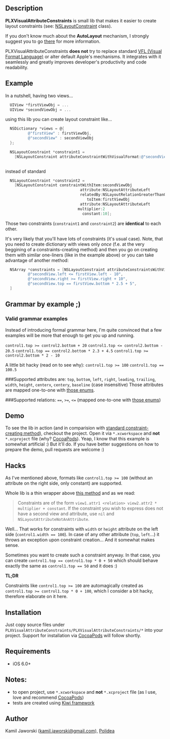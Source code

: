 ## Description

**PLXVisualAttributeConstraints** is small lib that makes it easier to create layout constraints (see: [NSLayoutConstraint](http://developer.apple.com/library/ios/#documentation/AppKit/Reference/NSLayoutConstraint_Class/NSLayoutConstraint/NSLayoutConstraint.html) class).

If you don't know much about the **AutoLayout** mechanism, I strongly suggest you to go [there](https://developer.apple.com/library/mac/#documentation/UserExperience/Conceptual/AutolayoutPG/Articles/Introduction.html) for more information.

PLXVisualAttributeConstraints **does not** try to replace standard [VFL (Visual Format Language)](http://developer.apple.com/library/ios/#documentation/UserExperience/Conceptual/AutolayoutPG/Articles/formatLanguage.html) or alter default Apple's mechanisms. It integrates with it seamlessly and greatly improves developer's productivity and code readability.

## Example

In a nutshell, having two views...
```objective-c
  UIView *firstViewObj = ...
  UIView *secondViewObj = ...
```

using this lib you can create layout constraint like...
```objective-c
  NSDictionary *views = @{
          @"firstView" : firstViewObj,
          @"secondView" : secondViewObj
  };

  NSLayoutConstraint *constraint1 = 
    [NSLayoutConstraint attributeConstraintWithVisualFormat:@"secondView.left >= firstView.left * 2 + 10"
                                                                                      views:views];
```

instead of standard
```objective-c
  NSLayoutConstraint *constraint2 = 
    [NSLayoutConstraint constraintWithItem:secondViewObj
                                 attribute:NSLayoutAttributeLeft
                                 relatedBy:NSLayoutRelationGreaterThanOrEqual
                                    toItem:firstViewObj
                                 attribute:NSLayoutAttributeLeft
                                multiplier:2
                                  constant:10];
```

Those two constraints (`constraint1` and `constraint2`) are **identical** to each other.

It's very likely that you'll have lots of constraints (it's usual case). 
Note, that you need to create dictionary with views only *once* (f.e. at the very beggining of a constraints-creating method) and then you go on creating them with similar one-liners (like in the example above) or you can take advantage of another method:

```objective-c
  NSArray *constraints = [NSLayoutConstraint attributeConstraintsWithVisualFormatsArray:@[
          @"secondView.left <= firstView.left - 10",
          @"secondView.right >= firstView.right + 10",
          @"secondView.top == firstView.bottom * 2.5 + 5",
  ]                                                                               views:views];

```

## Grammar by example ;)

### Valid grammar examples
Instead of introducing formal grammar here, I'm quite convinced that a few examples will be more that enough to get you up and running.

``control1.top >= control2.bottom + 20``
``control1.top <= control2.bottom - 20.5``
``control1.top == control2.bottom * 2.3 + 4.5``
``control1.top >= control2.bottom * 2 - 10``

A little bit hacky (read on to see why):
``control1.top >= 100``
``control1.top == 100.5``

###Supported attributes are:
`top`, `bottom`, `left`, `right`, `leading`, `trailing`, `width`, `height`, `centerx`, `centery`, `baseline` (case insensitive)
Those attributes are mapped one-to-one with [those enums](http://developer.apple.com/library/mac/#documentation/AppKit/Reference/NSLayoutConstraint_Class/NSLayoutConstraint/NSLayoutConstraint.html#//apple_ref/doc/c_ref/NSLayoutAttribute).

###Supported relations:
``==``, ``>=``, ``<=`` (mapped one-to-one with [those enums](http://developer.apple.com/library/mac/#documentation/AppKit/Reference/NSLayoutConstraint_Class/NSLayoutConstraint/NSLayoutConstraint.html#//apple_ref/doc/c_ref/NSLayoutRelation))

## Demo

To see the lib in action (and in comparision with [standard constraint-creating method](http://developer.apple.com/library/ios/#documentation/AppKit/Reference/NSLayoutConstraint_Class/NSLayoutConstraint/NSLayoutConstraint.html#//apple_ref/occ/clm/NSLayoutConstraint/constraintWithItem:attribute:relatedBy:toItem:attribute:multiplier:constant:)), checkout the project. Open it via `*.xcworkspace` and **not** `*.xcproject` file (why? [CocoaPods](https://github.com/CocoaPods/CocoaPods)). Yeap, I know that this example is somewhat artificial :) But it'll do. If you have better suggestions on how to prepare the demo, pull requests are welcome :)

## Hacks

As I've mentioned above, formats like ``control1.top >= 100`` (without an attribute on the right side, only constant) are supported.

Whole lib is a thin wrapper above [this method](http://developer.apple.com/library/ios/#documentation/AppKit/Reference/NSLayoutConstraint_Class/NSLayoutConstraint/NSLayoutConstraint.html#//apple_ref/occ/clm/NSLayoutConstraint/constraintWithItem:attribute:relatedBy:toItem:attribute:multiplier:constant:) and as we read:

> Constraints are of the form `view1.attr1 <relation> view2.attr2 * multiplier + constant`. 
> If the constraint you wish to express does not have a second view and attribute, use `nil` and `NSLayoutAttributeNotAnAttribute`.

Well... That works for constraints with `width` or `height` attribute on the left side (``control1.width == 100``). 
In case of any other attribute (`top`, `left`...) it throws an exception upon constraint creation... And it somewhat makes sense. 

Sometimes you want to create such a constraint anyway. In that case, you can create `control1.top == control1.top * 0 + 50` which should behave exactly the same as `control1.top == 50` and it does :)

**TL;DR**

Constraints like ``control1.top >= 100`` are automagically created as ``control1.top >= control1.top * 0 + 100``, which I consider a bit hacky, therefore elaborate on it here.


## Installation

Just copy source files under `PLXVisualAttributeConstraints/PLXVisualAttributeConstraints/*` into your project.
Support for installation via [CocoaPods](https://github.com/CocoaPods/CocoaPods) will follow shortly.

## Requirements
* iOS 6.0+

## Notes:
* to open project, use `*.xcworkspace` and **not** `*.xcproject` file (as I use, love and recommend [CocoaPods](https://github.com/CocoaPods/CocoaPods))
* tests are created using [Kiwi framework](https://github.com/allending/Kiwi)

## Author
Kamil Jaworski (kamil.jaworski@gmail.com), [Polidea](http://www.polidea.com/)
